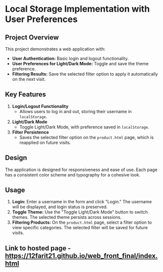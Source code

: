 # Local Storage Implementation with User Preferences

## Project Overview
This project demonstrates a web application with:
- **User Authentication:** Basic login and logout functionality.
- **User Preferences for Light/Dark Mode:** Toggle and save the theme preference.
- **Filtering Results:** Save the selected filter option to apply it automatically on the next visit.

## Key Features
1. **Login/Logout Functionality**
   - Allows users to log in and out, storing their username in `localStorage`.
2. **Light/Dark Mode**
   - Toggle Light/Dark Mode, with preference saved in `localStorage`.
3. **Filter Persistence**
   - Saves the selected filter option on the `product.html` page, which is reapplied on future visits.

## Design
The application is designed for responsiveness and ease of use. Each page has a consistent color scheme and typography for a cohesive look.

## Usage
1. **Login:** Enter a username in the form and click "Login." The username will be displayed, and login status is preserved.
2. **Toggle Theme:** Use the "Toggle Light/Dark Mode" button to switch themes. The selected theme persists across sessions.
3. **Filtering Products:** On the `product.html` page, select a filter option to view specific categories. The selected filter will be saved for future visits.


## Link to hosted page - https://12farit21.github.io/web_front_final/index.html
